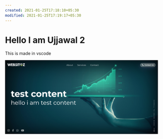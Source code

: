```yaml
---
created: 2021-01-25T17:18:10+05:30
modified: 2021-01-25T17:19:17+05:30
---
```


# Hello I am Ujjawal 2

This is made in vscode

![Image](./send2.png)